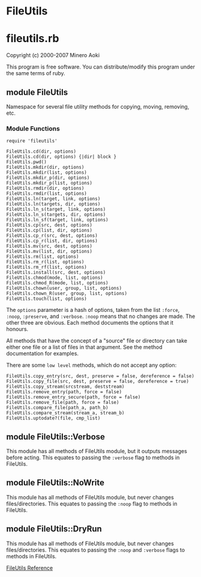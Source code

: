 # FileUtils

# fileutils.rb

Copyright (c) 2000-2007 Minero Aoki

This program is free software. You can distribute/modify this program under
the same terms of ruby.

## module FileUtils

Namespace for several file utility methods for copying, moving, removing, etc.

### Module Functions

    require 'fileutils'

    FileUtils.cd(dir, options)
    FileUtils.cd(dir, options) {|dir| block }
    FileUtils.pwd()
    FileUtils.mkdir(dir, options)
    FileUtils.mkdir(list, options)
    FileUtils.mkdir_p(dir, options)
    FileUtils.mkdir_p(list, options)
    FileUtils.rmdir(dir, options)
    FileUtils.rmdir(list, options)
    FileUtils.ln(target, link, options)
    FileUtils.ln(targets, dir, options)
    FileUtils.ln_s(target, link, options)
    FileUtils.ln_s(targets, dir, options)
    FileUtils.ln_sf(target, link, options)
    FileUtils.cp(src, dest, options)
    FileUtils.cp(list, dir, options)
    FileUtils.cp_r(src, dest, options)
    FileUtils.cp_r(list, dir, options)
    FileUtils.mv(src, dest, options)
    FileUtils.mv(list, dir, options)
    FileUtils.rm(list, options)
    FileUtils.rm_r(list, options)
    FileUtils.rm_rf(list, options)
    FileUtils.install(src, dest, options)
    FileUtils.chmod(mode, list, options)
    FileUtils.chmod_R(mode, list, options)
    FileUtils.chown(user, group, list, options)
    FileUtils.chown_R(user, group, list, options)
    FileUtils.touch(list, options)

The `options` parameter is a hash of options, taken from the list `:force`,
`:noop`, `:preserve`, and `:verbose`. `:noop` means that no changes are made. 
The other three are obvious. Each method documents the options that it
honours.

All methods that have the concept of a "source" file or directory can take
either one file or a list of files in that argument.  See the method
documentation for examples.

There are some `low level` methods, which do not accept any option:

    FileUtils.copy_entry(src, dest, preserve = false, dereference = false)
    FileUtils.copy_file(src, dest, preserve = false, dereference = true)
    FileUtils.copy_stream(srcstream, deststream)
    FileUtils.remove_entry(path, force = false)
    FileUtils.remove_entry_secure(path, force = false)
    FileUtils.remove_file(path, force = false)
    FileUtils.compare_file(path_a, path_b)
    FileUtils.compare_stream(stream_a, stream_b)
    FileUtils.uptodate?(file, cmp_list)

## module FileUtils::Verbose

This module has all methods of FileUtils module, but it outputs messages
before acting.  This equates to passing the `:verbose` flag to methods in
FileUtils.

## module FileUtils::NoWrite

This module has all methods of FileUtils module, but never changes
files/directories.  This equates to passing the `:noop` flag to methods in
FileUtils.

## module FileUtils::DryRun

This module has all methods of FileUtils module, but never changes
files/directories.  This equates to passing the `:noop` and `:verbose` flags
to methods in FileUtils.

[FileUtils Reference](https://ruby-doc.org/stdlib-2.5.0/libdoc/fileutils/rdoc/FileUtils.html)